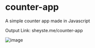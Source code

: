 # counter-app
A simple counter app made in Javascript

Output Link: sheyste.me/counter-app


![image](https://github.com/Cocosaging/counter-app/assets/86936264/130c2cdb-5764-4848-9cd8-0318462b5dea)

